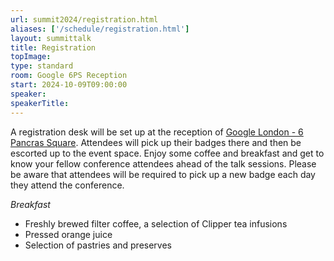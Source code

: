 ```yaml
---
url: summit2024/registration.html
aliases: ['/schedule/registration.html']
layout: summittalk
title: Registration
topImage: 
type: standard
room: Google 6PS Reception
start: 2024-10-09T09:00:00
speaker:
speakerTitle:
---
```


<div class="font-google font-medium">

A registration desk will be set up at the reception of [Google London - 6 Pancras Square](https://maps.app.goo.gl/CNXrBtErQLJS3jYv5). Attendees will pick up their badges there and then be escorted up to the event space. 
Enjoy some coffee and breakfast and get to know your fellow conference attendees ahead of the talk sessions. 
Please be aware that attendees will be required to pick up a new badge each day they attend the conference. 

*Breakfast* 
   * Freshly brewed filter coffee, a selection of Clipper tea infusions 
   * Pressed orange juice
   * Selection of pastries and preserves 


</div>